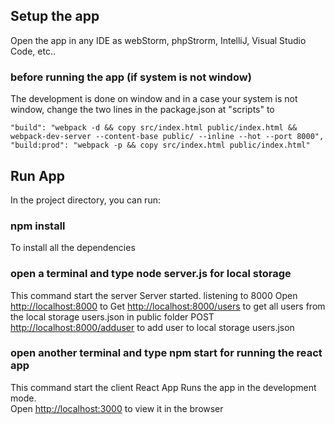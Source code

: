 ## Setup the app
Open the app in any IDE as webStorm, phpStrorm, IntelliJ, Visual Studio Code, etc..

### before running the app (if system is not window)
The development is done on window and in a case your system is not window, 
change the two lines in the package.json at "scripts" to

    "build": "webpack -d && copy src/index.html public/index.html && webpack-dev-server --content-base public/ --inline --hot --port 8000",
    "build:prod": "webpack -p && copy src/index.html public/index.html"

## Run App

In the project directory, you can run:

### npm install
To install all the dependencies

### open a terminal and type node server.js for local storage
This command start the server
Server started. listening to 8000
Open [http://localhost:8000](http://localhost:8000) to 
Get  [http://localhost:8000/users](http://localhost:8000/users) to get all users from the local storage users.json in public folder
POST  [http://localhost:8000/adduser](http://localhost:8000/adduser) to add user to local storage users.json

### open another terminal and type npm start for running the react app
This command start the client React App
Runs the app in the development mode.<br>
Open [http://localhost:3000](http://localhost:3000) to view it in the browser
